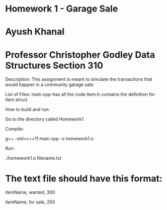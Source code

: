 # Homework 1 - Garage Sale
# Ayush Khanal
# Professor Christopher Godley Data Structures Section 310

Description:
    This assignment is meant to simulate the transactions that would happen in a community garage sale.

List of Files:
    main.cpp-has all the code
    Item.h-contains the definition for item struct

How to build and run:
  
  Go to the directory called Homework1
  
  Compile:

  g++ -std=c++11 main.cpp -o homework1.o
  
  Run:
  
  ./homework1.o filename.txt

# The text file should have this format:
  itemName, wanted, 300
  
  itemName, for sale, 250